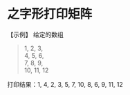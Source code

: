 # 之字形打印矩阵 
【示例】 
给定的数组
>1, 2, 3,   
4, 5, 6,  
7, 8, 9,   
10, 11, 12  

打印结果：1, 4, 2, 3, 5, 7, 10, 8, 6, 9, 11, 12

# 


#